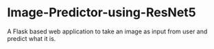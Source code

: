 # Image-Predictor-using-ResNet5
A Flask based web application to take an image as input from user and predict what it is.

